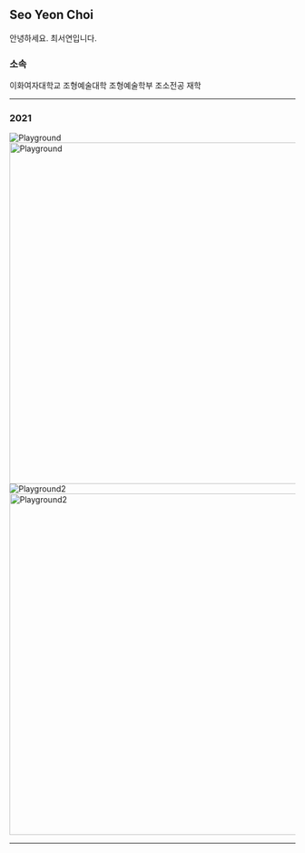 ## Seo Yeon Choi

안녕하세요. 최서연입니다.

### 소속

이화여자대학교 조형예술대학 조형예술학부 조소전공 재학

***

### 2021
![Playground](./틈1.jpeg)
<img src="틈1" alt="Playground" width="800" height="600"/>
![Playground2](https://github.com/longtailbd/longtailbd.github.io/blob/main/%ED%8B%883.jpeg?raw=true)
<img src="틈3" alt="Playground2" width="800" height="600"/>


***
